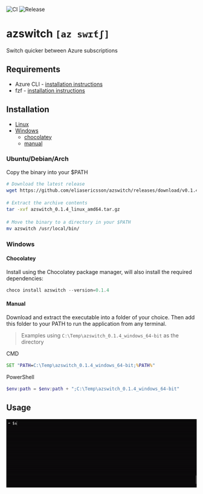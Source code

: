 ![CI](https://github.com/eliasericsson/azswitch/workflows/CI/badge.svg?branch=main)
![Release](https://github.com/eliasericsson/azswitch/workflows/Release/badge.svg)
# azswitch `[az swɪ́tʃ]`
Switch quicker between Azure subscriptions

## Requirements
* Azure CLI - [installation instructions](https://docs.microsoft.com/sv-se/cli/azure/install-azure-cli#install)
* fzf - [installation instructions](https://github.com/junegunn/fzf#installation)

## Installation
* [Linux](#ubuntu/debian/arch)
* [Windows](#windows)
    * [chocolatey](#chocolatey)
    * [manual](#manual)

### Ubuntu/Debian/Arch
Copy the binary into your $PATH
```sh
# Download the latest release
wget https://github.com/eliasericsson/azswitch/releases/download/v0.1.4/azswitch_0.1.4_linux_amd64.tar.gz

# Extract the archive contents
tar -xvf azswitch_0.1.4_linux_amd64.tar.gz

# Move the binary to a directory in your $PATH
mv azswitch /usr/local/bin/
```

### Windows
#### Chocolatey
Install using the Chocolatey package manager, will also install the required dependencies:
```powershell
choco install azswitch --version=0.1.4
```

#### Manual
Download and extract the executable into a folder of your choice. Then add this folder to your PATH to run the application from any terminal.

> Examples using `C:\Temp\azswitch_0.1.4_windows_64-bit` as the directory

CMD
```cmd
SET "PATH=C:\Temp\azswitch_0.1.4_windows_64-bit;%PATH%"
```
PowerShell
```powershell
$env:path = $env:path + ";C:\Temp\azswitch_0.1.4_windows_64-bit"
```

## Usage
![Demo](docs/demo.gif)
